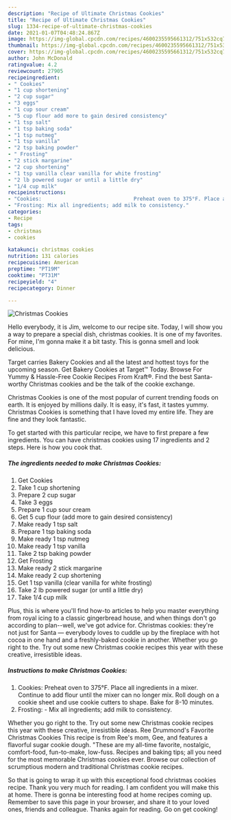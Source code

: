 ```yaml
---
description: "Recipe of Ultimate Christmas Cookies"
title: "Recipe of Ultimate Christmas Cookies"
slug: 1334-recipe-of-ultimate-christmas-cookies
date: 2021-01-07T04:48:24.867Z
image: https://img-global.cpcdn.com/recipes/4600235595661312/751x532cq70/christmas-cookies-recipe-main-photo.jpg
thumbnail: https://img-global.cpcdn.com/recipes/4600235595661312/751x532cq70/christmas-cookies-recipe-main-photo.jpg
cover: https://img-global.cpcdn.com/recipes/4600235595661312/751x532cq70/christmas-cookies-recipe-main-photo.jpg
author: John McDonald
ratingvalue: 4.2
reviewcount: 27905
recipeingredient:
- " Cookies"
- "1 cup shortening"
- "2 cup sugar"
- "3 eggs"
- "1 cup sour cream"
- "5 cup flour add more to gain desired consistency"
- "1 tsp salt"
- "1 tsp baking soda"
- "1 tsp nutmeg"
- "1 tsp vanilla"
- "2 tsp baking powder"
- " Frosting"
- "2 stick margarine"
- "2 cup shortening"
- "1 tsp vanilla clear vanilla for white frosting"
- "2 lb powered sugar or until a little dry"
- "1/4 cup milk"
recipeinstructions:
- "Cookies:                              Preheat oven to 375°F. Place all ingredients in a mixer. Continue to add flour until the mixer can no longer mix. Roll dough on a cookie sheet and use cookie cutters to shape. Bake for 8-10 minutes."
- "Frosting: Mix all ingredients; add milk to consistency."
categories:
- Recipe
tags:
- christmas
- cookies

katakunci: christmas cookies 
nutrition: 131 calories
recipecuisine: American
preptime: "PT19M"
cooktime: "PT31M"
recipeyield: "4"
recipecategory: Dinner

---
```



![Christmas Cookies](https://img-global.cpcdn.com/recipes/4600235595661312/751x532cq70/christmas-cookies-recipe-main-photo.jpg)

Hello everybody, it is Jim, welcome to our recipe site. Today, I will show you a way to prepare a special dish, christmas cookies. It is one of my favorites. For mine, I'm gonna make it a bit tasty. This is gonna smell and look delicious.

Target carries Bakery Cookies and all the latest and hottest toys for the upcoming season. Get Bakery Cookies at Target™ Today. Browse For Yummy &amp; Hassle-Free Cookie Recipes From Kraft®. Find the best Santa-worthy Christmas cookies and be the talk of the cookie exchange.

Christmas Cookies is one of the most popular of current trending foods on earth. It is enjoyed by millions daily. It is easy, it's fast, it tastes yummy. Christmas Cookies is something that I have loved my entire life. They are fine and they look fantastic.


To get started with this particular recipe, we have to first prepare a few ingredients. You can have christmas cookies using 17 ingredients and 2 steps. Here is how you cook that.

<!--inarticleads1-->

##### The ingredients needed to make Christmas Cookies:

1. Get  Cookies
1. Take 1 cup shortening
1. Prepare 2 cup sugar
1. Take 3 eggs
1. Prepare 1 cup sour cream
1. Get 5 cup flour (add more to gain desired consistency)
1. Make ready 1 tsp salt
1. Prepare 1 tsp baking soda
1. Make ready 1 tsp nutmeg
1. Make ready 1 tsp vanilla
1. Take 2 tsp baking powder
1. Get  Frosting
1. Make ready 2 stick margarine
1. Make ready 2 cup shortening
1. Get 1 tsp vanilla (clear vanilla for white frosting)
1. Take 2 lb powered sugar (or until a little dry)
1. Take 1/4 cup milk


Plus, this is where you&#39;ll find how-to articles to help you master everything from royal icing to a classic gingerbread house, and when things don&#39;t go according to plan--well, we&#39;ve got advice for. Christmas cookies: they&#39;re not just for Santa — everybody loves to cuddle up by the fireplace with hot cocoa in one hand and a freshly-baked cookie in another. Whether you go right to the. Try out some new Christmas cookie recipes this year with these creative, irresistible ideas. 

<!--inarticleads2-->

##### Instructions to make Christmas Cookies:

1. Cookies:                              Preheat oven to 375°F. Place all ingredients in a mixer. Continue to add flour until the mixer can no longer mix. Roll dough on a cookie sheet and use cookie cutters to shape. Bake for 8-10 minutes.
1. Frosting: - Mix all ingredients; add milk to consistency.


Whether you go right to the. Try out some new Christmas cookie recipes this year with these creative, irresistible ideas. Ree Drummond&#39;s Favorite Christmas Cookies This recipe is from Ree&#39;s mom, Gee, and features a flavorful sugar cookie dough. &#34;These are my all-time favorite, nostalgic, comfort-food, fun-to-make, low-fuss. Recipes and baking tips; all you need for the most memorable Christmas cookies ever. Browse our collection of scrumptious modern and traditional Christmas cookie recipes. 

So that is going to wrap it up with this exceptional food christmas cookies recipe. Thank you very much for reading. I am confident you will make this at home. There is gonna be interesting food at home recipes coming up. Remember to save this page in your browser, and share it to your loved ones, friends and colleague. Thanks again for reading. Go on get cooking!
